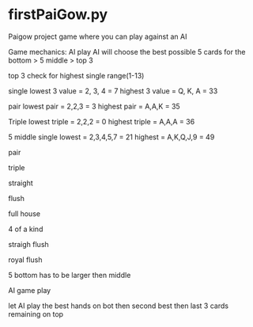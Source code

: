 # firstPaiGow.py
Paigow project game where you can play against an AI

Game mechanics:
AI play
AI will choose the best possible 5 cards for the bottom > 5 middle > top 3

top 3
check for highest single
range(1-13)

single
lowest 3 value = 2, 3, 4 = 7
highest 3 value = Q, K, A = 33

pair
lowest pair = 2,2,3 = 3
highest pair = A,A,K = 35

Triple
lowest triple = 2,2,2 = 0
highest triple = A,A,A = 36

5 middle
single
lowest = 2,3,4,5,7 = 21
highest = A,K,Q,J,9 = 49

pair

triple

straight

flush

full house

4 of a kind

straigh flush

royal flush

5 bottom
has to be larger then middle

AI game play

let AI play the best hands on bot then second best then last 3 cards remaining on top
